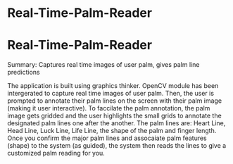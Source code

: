 # Real-Time-Palm-Reader

# Real-Time-Palm-Reader
Summary: Captures real time images of user palm, gives palm line predictions

The application is built using graphics thinker. OpenCV module has been intergerated to capture real time images of user palm. 
Then, the user is prompted to annotate their palm lines on the screen with their palm image (making it user interactive).
To faccilate the palm annotation, the palm image gets gridded and the user highlights the small grids to annotate the designated palm lines one after the another.
The palm lines are: Heart Line, Head Line, Luck Line, Life Line, the shape of the palm and finger length. 
Once you confirm the major palm lines and assocaiate palm features (shape) to the system (as guided), the system then reads the lines to give a customized palm reading for you.

